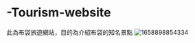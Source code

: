 # -Tourism-website


此為布袋旅遊網站，目的為介紹布袋的知名景點
![1658898854334](https://user-images.githubusercontent.com/109274108/181175509-1ec8e5b1-c8e6-4256-8130-f748c2c69757.jpg)
